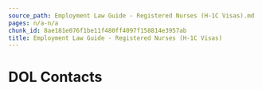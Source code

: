 ```yaml
---
source_path: Employment Law Guide - Registered Nurses (H-1C Visas).md
pages: n/a-n/a
chunk_id: 8ae181e076f1be11f480ff4097f158814e3957ab
title: Employment Law Guide - Registered Nurses (H-1C Visas)
---
```

# DOL Contacts
